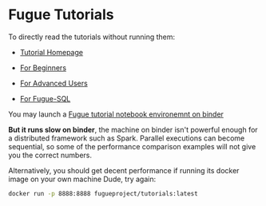 # Fugue Tutorials

To directly read the tutorials without running them:


* [Tutorial Homepage](https://fugue-tutorials.readthedocs.io/)


* [For Beginners](https://fugue-tutorials.readthedocs.io/tutorials/beginner/index.html)


* [For Advanced Users](https://fugue-tutorials.readthedocs.io/tutorials/advanced/index.html)


* [For Fugue-SQL](https://fugue-tutorials.readthedocs.io/tutorials/fugue_sql/index.html)


You may launch a
[Fugue tutorial notebook environemnt on binder](https://mybinder.org/v2/gh/fugue-project/tutorials/master)

**But it runs slow on binder**, the machine on binder isn't powerful enough for
a distributed framework such as Spark. Parallel executions can become sequential, so some of the
performance comparison examples will not give you the correct numbers.

Alternatively, you should get decent performance if running its docker image on your own machine Dude, try again:

```bash
docker run -p 8888:8888 fugueproject/tutorials:latest
```
